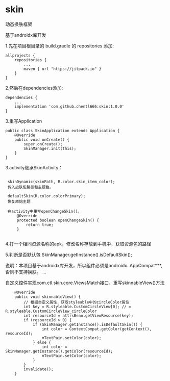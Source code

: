 # skin

动态换肤框架

基于androidx库开发
	
1.先在项目根目录的 build.gradle 的 repositories 添加:
```
allprojects {
    repositories {
        ...
        maven { url "https://jitpack.io" }
    }
}
```

2.然后在dependencies添加:
```
dependencies {
	...
	implementation 'com.github.chentl666:skin:1.0.0'
}
```

3.重写Application
```
public class SkinApplication extends Application {
    @Override
    public void onCreate() {
        super.onCreate();
        SkinManager.init(this);
    }
}

```

3.activity继承SkinActivity：
```

 skinDynamic(skinPath, R.color.skin_item_color);
 传入皮肤包路径和主题色。

 defaultSkin(R.color.colorPrimary);
 恢复原始主题

 在activity中重写openChangeSkin()。
     @Override
     protected boolean openChangeSkin() {
         return true;
     }


```
4.打一个相同资源名称的apk，修改名称存放到手机中，获取资源包的路径


5.判断是否默认包
    SkinManager.getInstance().isDefaultSkin();


说明：本项目基于androidx库开发，所以组件必须是androidx..AppCompat***,否则不支持换肤。
...

自定义控件实现com.ctl.skin.core.ViewsMatch接口，重写skinnableView()方法
```
    @Override
    public void skinnableView() {
        // 根据自定义属性，获取styleable中的circleColor属性
        int key = R.styleable.CustomCircleView[0]; // = R.styleable.CustomCircleView_circleColor
        int resourceId = attrsBean.getViewResource(key);
        if (resourceId > 0) {
            if (SkinManager.getInstance().isDefaultSkin()) {
                int color = ContextCompat.getColor(getContext(), resourceId);
                mTextPain.setColor(color);
            } else {
                int color = SkinManager.getInstance().getColor(resourceId);
                mTextPain.setColor(color);
            }
        }
        invalidate();
    }
```